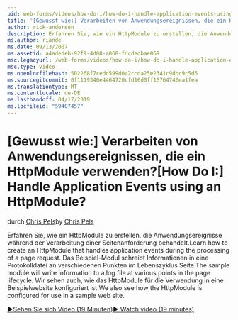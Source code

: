 ```yaml
---
uid: web-forms/videos/how-do-i/how-do-i-handle-application-events-using-an-httpmodule
title: '[Gewusst wie:] Verarbeiten von Anwendungsereignissen, die ein HttpModule verwenden? | Microsoft-Dokumentation'
author: rick-anderson
description: Erfahren Sie, wie ein HttpModule zu erstellen, die Anwendungsereignisse während der Verarbeitung einer Seitenanforderung behandelt. Das Beispiel-Modul schreibt Informationen in ein Protokoll...
ms.author: riande
ms.date: 09/13/2007
ms.assetid: a4adedeb-92f9-4d08-a068-fdcdedbae069
msc.legacyurl: /web-forms/videos/how-do-i/how-do-i-handle-application-events-using-an-httpmodule
msc.type: video
ms.openlocfilehash: 502268f7cedd599d0a2ccda25e2341c9dbc9c5d6
ms.sourcegitcommit: 0f1119340e4464720cfd16d0ff15764746ea1fea
ms.translationtype: MT
ms.contentlocale: de-DE
ms.lasthandoff: 04/17/2019
ms.locfileid: "59407457"
---
```

# <a name="how-do-i-handle-application-events-using-an-httpmodule"></a><span data-ttu-id="cf03e-105">[Gewusst wie:] Verarbeiten von Anwendungsereignissen, die ein HttpModule verwenden?</span><span class="sxs-lookup"><span data-stu-id="cf03e-105">[How Do I:] Handle Application Events using an HttpModule?</span></span>

<span data-ttu-id="cf03e-106">durch [Chris Pels](https://twitter.com/chrispels)</span><span class="sxs-lookup"><span data-stu-id="cf03e-106">by [Chris Pels](https://twitter.com/chrispels)</span></span>

<span data-ttu-id="cf03e-107">Erfahren Sie, wie ein HttpModule zu erstellen, die Anwendungsereignisse während der Verarbeitung einer Seitenanforderung behandelt.</span><span class="sxs-lookup"><span data-stu-id="cf03e-107">Learn how to create an HttpModule that handles application events during the processing of a page request.</span></span> <span data-ttu-id="cf03e-108">Das Beispiel-Modul schreibt Informationen in eine Protokolldatei an verschiedenen Punkten im Lebenszyklus Seite.</span><span class="sxs-lookup"><span data-stu-id="cf03e-108">The sample module will write information to a log file at various points in the page lifecycle.</span></span> <span data-ttu-id="cf03e-109">Wir sehen auch, wie das HttpModule für die Verwendung in eine Beispielwebsite konfiguriert ist.</span><span class="sxs-lookup"><span data-stu-id="cf03e-109">We also see how the HttpModule is configured for use in a sample web site.</span></span>

[<span data-ttu-id="cf03e-110">&#9654;Sehen Sie sich Video (19 Minuten)</span><span class="sxs-lookup"><span data-stu-id="cf03e-110">&#9654; Watch video (19 minutes)</span></span>](https://channel9.msdn.com/Blogs/ASP-NET-Site-Videos/how-do-i-handle-application-events-using-an-httpmodule)
